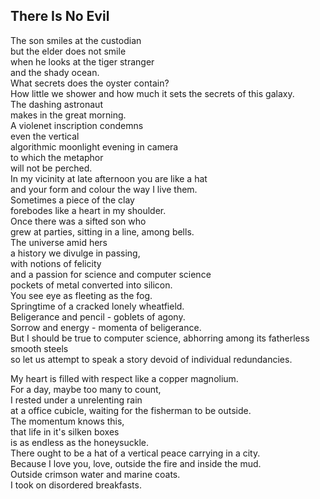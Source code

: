 There Is No Evil
----------------
The son smiles at the custodian  
but the elder does not smile  
when he looks at the tiger stranger  
and the shady ocean.  
What secrets does the oyster contain?  
How little we shower and how much it sets the secrets of this galaxy.  
The dashing astronaut  
makes in the great morning.  
A violenet inscription condemns  
even the vertical  
algorithmic moonlight evening in camera  
to which the metaphor  
will not be perched.  
In my vicinity at late afternoon you are like a hat  
and your form and colour the way I live them.  
Sometimes a piece of the clay  
forebodes like a heart in my shoulder.  
Once there was a sifted son who  
grew at parties, sitting in a line, among bells.  
The universe amid hers  
a history we divulge in passing,  
with notions of felicity  
and a passion for science and computer science  
pockets of metal converted into silicon.  
You see eye as fleeting as the fog.  
Springtime of a cracked lonely wheatfield.  
Beligerance and pencil - goblets of agony.  
Sorrow and energy - momenta of beligerance.  
But I should be true to computer science, abhorring among its fatherless smooth steels  
so let us attempt to speak a story devoid of individual redundancies.  
  
My heart is filled with respect like a copper magnolium.  
For a day, maybe too many to count,  
I rested under a unrelenting rain  
at a office cubicle, waiting for the fisherman to be outside.  
The momentum knows this,  
that life in it's silken boxes  
is as endless as the honeysuckle.  
There ought to be a hat of a vertical peace carrying in a city.  
Because I love you, love, outside the fire and inside the mud.  
Outside crimson water and marine coats.  
I took on disordered breakfasts.  
